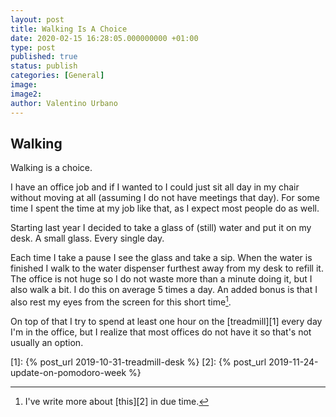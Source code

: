 ```yaml
---
layout: post
title: Walking Is A Choice
date: 2020-02-15 16:28:05.000000000 +01:00
type: post
published: true
status: publish
categories: [General]
image:
image2:
author: Valentino Urbano
---
```


## Walking

Walking is a choice.

I have an office job and if I wanted to I could just sit all day in my chair without moving at all (assuming I do not have meetings that day). For some time I spent the time at my job like that, as I expect most people do as well.

Starting last year I decided to take a glass of (still) water and put it on my desk. A small glass. Every single day.

Each time I take a pause I see the glass and take a sip. When the water is finished I walk to the water dispenser furthest away from my desk to refill it. The office is not huge so I do not waste more than a minute doing it, but I also walk a bit. I do this on average 5 times a day. An added bonus is that I also rest my eyes from the screen for this short time[^1].

On top of that I try to spend at least one hour on the [treadmill][1] every day I'm in the office, but I realize that most offices do not have it so that's not usually an option.

[1]: {% post_url 2019-10-31-treadmill-desk %}
[2]: {% post_url 2019-11-24-update-on-pomodoro-week %}

[^1]: I've write more about [this][2] in due time.
